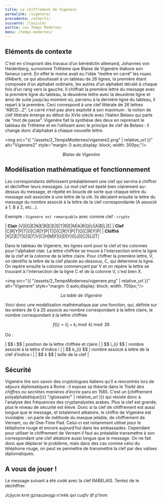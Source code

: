 ```yaml
---
title: Le chiffrement de Vigenère
permalink: /vigenere/
precedente: /alberti/
suivante: /louis14/
partie: Les Temps Modernes
menu: /temps-modernes/
---
```


## Eléments de contexte

C'est en s’inspirant des travaux d’un bénédictin allemand, Johannes von Heidenberg, surnommé Trithème que Blaise de Vigenère élabore son fameux carré. En effet le moine avait eu l’idée “mettre en carré” les roues d’Alberti, ce qui aboutissait à un tableau de 26 lignes, la première étant composée d’un alphabet ordinaire, les autres d’un alphabet décalé à chaque fois d’un rang vers la gauche. Il chiffrait la première lettre du message avec la première ligne du tableau, la deuxième lettre avec la deuxième ligne et ainsi de suite jusqu’au moment où, parvenu à la dernière ligne du tableau, il repart à la première. Ceci correspond à une clef littérale de 26 lettres “ABCD...Z”. Le carré n’est pas alors exploité à son maximum : la notion de clef littérale émerge au début du XVIe siècle avec l’italien Belaso qui parle de “mot de passe”. Vigenère fait la synthèse des deux en reprenant le tableau de Trithème et en l’utilisant avec le principe de clef de Belaso : il change donc d’alphabet à chaque nouvelle lettre.

<img src="{{ "/assets/2_TempsModernes/vigenere2.png" | relative_url }}" alt="Vigenere2" style="margin: 0 auto;display: block; width: 300px;"/>
<p align="center"> <em>Blaise de Vigenère</em> </p>

## Modélisation mathématique et fonctionnement

Les correspondants définissent préalablement une clef qui servira à chiffrer et déchiffrer leurs messages. Le mot clef est épelé bien clairement au-dessus du message, et répété en boucle de sorte que chaque lettre du message soit associée à une lettre de la clé. Ils décalent ensuite la lettre du message du nombre associé à la lettre de la clef correspondante (A associé à 1, B à 2, etc…).

Exemple : `Vigenère est remarquable` avec comme clef : `crypto`


| **Clair**   |V|I|G|E|N|E|R|E|E|S|T|R|E|M|A|R|Q|U|A|B|L|E|
| **Clef**     |C|R|Y|P|T|O|C|R|Y|P|T|O|C|R|Y|P|T|O|C|R|Y|P|
| **Chiffré** |X|Z|E|T|G|S|T|V|C|H|M|F|G|D|Y|G|J|I|C|S|J|T|

Dans le tableau de Vigenère, les lignes sont pour la clef et les colonnes pour l'alphabet clair. La lettre chiffrée se trouve à l'intersection entre la ligne de la clef et la colonne de la lettre claire. Pour chiffrer la première lettre, V, on identifie la lettre de la clef placée au-dessous, C, qui détermine la ligne. On repère ensuite la colonne commençant par V et on repère la lettre se trouvant à l'intersection de la ligne C et de la colonne V, c'est bien X.

<img src="{{ "/assets/2_TempsModernes/vigenere.png" | relative_url }}" alt="Vigenere" style="margin: 0 auto;display: block; width: 700px;"/>
<p align="center"> <em>La table de Vigenère</em> </p>

Voici donc une modélisation mathématique par une fonction, qui, définie sur les entiers de 0 à 25 associe au nombre correspondant à la lettre claire, le nombre correspondant à la lettre chiffrée

$$ f(l_{i}) = (l_{i} + k_{i} \bmod k) \bmod 26 $$

Où :

| \$$ i $$ | position de la lettre chiffrée et claire |
| \$$ l_{i} $$ | nombre associé à la lettre d'indice i |
| \$$ k_{i} $$  |  nombre associé à lettre de la clef d’indice i |
| \$$ k $$ | taille de la clef |

## Sécurité

Vigenère tire son savoir des cryptologues italiens qu’il a rencontrés lors de séjours diplomatiques à Rome : il expose sa théorie dans le *Traité des chiffres ou secrètes manières d’écrire* paru en 1585. C'est un [chiffrement polyalphabétique]({{ "/glossaire/" | relative_url }}) qui résiste donc à l'analyse des fréquences des cryptanalystes arabes. Plus la clef est grande, plus le niveau de sécurité est élevé. Donc si la clef de chiffrement est aussi longue que le message, et totalement aléatoire, le chiffre de Vigenère est inviolable : on parle de méthode du masque jetable, de chiffrement de Vernam, ou de One-Time Pad. Celui-ci est notamment utilisé pour le téléphone rouge et encore aujourd’hui dans les ambassades. Cependant pour utiliser le chiffrement de Vernam il faut au préalable transmettre à son correspondant une clef aléatoire aussi longue que le message. On ne fait donc que déplacer le problème, mais dans des cas comme celui du téléphone rouge, on peut se permettre de transmettre la clef par des valises diplomatiques.

## A vous de jouer !

Le message suivant a été codé avec la clef RABELAIS. Tentez de le déchiffrer.

Jcjiycm krnt gznauzeogp n'mkk qvi cuqfv df p'lmm

